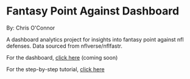 # Fantasy Point Against Dashboard

By: Chris O'Connor

A dashboard analytics project for insights into fantasy point against nfl defenses. Data sourced from nflverse/nflfastr.

For the dashboard, [click here]() (coming soon)

For the step-by-step tutorial, [click here](https://github.com/CPOConnor/fantasy-points-against-dashboard/blob/main/FF%20Data%20Project.ipynb)

